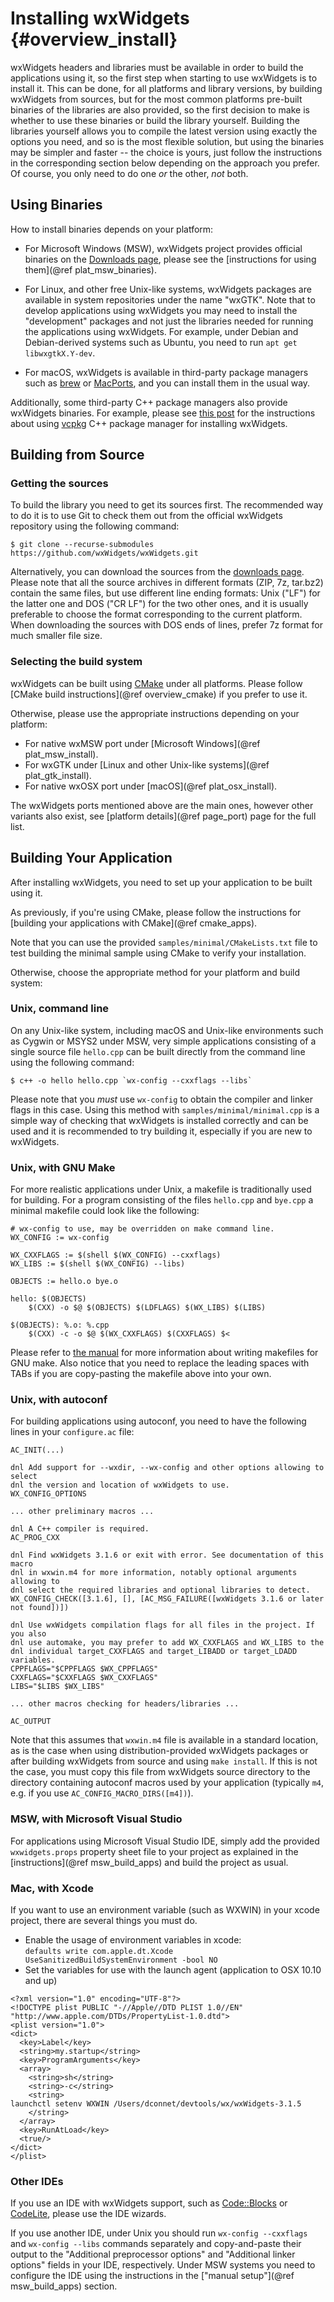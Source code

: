 Installing wxWidgets    {#overview_install}
====================

wxWidgets headers and libraries must be available in order to build the
applications using it, so the first step when starting to use wxWidgets is to
install it. This can be done, for all platforms and library versions, by
building wxWidgets from sources, but for the most common platforms pre-built
binaries of the libraries are also provided, so the first decision to make is
whether to use these binaries or build the library yourself. Building the
libraries yourself allows you to compile the latest version using exactly the
options you need, and so is the most flexible solution, but using the binaries
may be simpler and faster -- the choice is yours, just follow the instructions
in the corresponding section below depending on the approach you prefer. Of
course, you only need to do one _or_ the other, _not_ both.


Using Binaries
--------------

How to install binaries depends on your platform:

- For Microsoft Windows (MSW), wxWidgets project provides official binaries
  on the [Downloads page](http://www.wxwidgets.org/downloads/), please see
  the [instructions for using them](@ref plat_msw_binaries).

- For Linux, and other free Unix-like systems, wxWidgets packages are available
  in system repositories under the name "wxGTK". Note that to develop
  applications using wxWidgets you may need to install the "development"
  packages and not just the libraries needed for running the applications using
  wxWidgets. For example, under Debian and Debian-derived systems such as
  Ubuntu, you need to run `apt get libwxgtkX.Y-dev`.

- For macOS, wxWidgets is available in third-party package managers such as
  [brew][1] or [MacPorts][2], and you can install them in the usual way.

[1]: https://brew.sh/
[2]: https://www.macports.org/


Additionally, some third-party C++ package managers also provide wxWidgets
binaries. For example, please see [this post][3] for the instructions about
using [vcpkg][4] C++ package manager for installing wxWidgets.

[3]: https://www.wxwidgets.org/blog/2019/01/wxwidgets-and-vcpkg/
[4]: https://github.com/microsoft/vcpkg


Building from Source
--------------------

### Getting the sources

To build the library you need to get its sources first. The recommended way to
do it is to use Git to check them out from the official wxWidgets repository
using the following command:

    $ git clone --recurse-submodules https://github.com/wxWidgets/wxWidgets.git

Alternatively, you can download the sources from the [downloads page][5].
Please note that all the source archives in different formats (ZIP, 7z,
tar.bz2) contain the same files, but use different line ending formats: Unix
("LF") for the latter one and DOS ("CR LF") for the two other ones, and it is
usually preferable to choose the format corresponding to the current platform.
When downloading the sources with DOS ends of lines, prefer 7z format for much
smaller file size.

[5]: https://www.wxwidgets.org/downloads/

### Selecting the build system

wxWidgets can be built using [CMake](https://cmake.org/) under all platforms.
Please follow [CMake build instructions](@ref overview_cmake) if you prefer to
use it.

Otherwise, please use the appropriate instructions depending on your platform:

- For native wxMSW port under [Microsoft Windows](@ref plat_msw_install).
- For wxGTK under [Linux and other Unix-like systems](@ref plat_gtk_install).
- For native wxOSX port under [macOS](@ref plat_osx_install).

The wxWidgets ports mentioned above are the main ones, however other variants
also exist, see [platform details](@ref page_port) page for the full list.


Building Your Application
-------------------------

After installing wxWidgets, you need to set up your application to be built
using it.

As previously, if you're using CMake, please follow the instructions for
[building your applications with CMake](@ref cmake_apps).

Note that you can use the provided `samples/minimal/CMakeLists.txt` file to
test building the minimal sample using CMake to verify your installation.


Otherwise, choose the appropriate method for your platform and build system:

### Unix, command line

On any Unix-like system, including macOS and Unix-like environments such as
Cygwin or MSYS2 under MSW, very simple applications consisting of a single
source file `hello.cpp` can be built directly from the command line using the
following command:

    $ c++ -o hello hello.cpp `wx-config --cxxflags --libs`

Please note that you *must* use `wx-config` to obtain the compiler and linker
flags in this case. Using this method with `samples/minimal/minimal.cpp` is a
simple way of checking that wxWidgets is installed correctly and can be used
and it is recommended to try building it, especially if you are new to
wxWidgets.


### Unix, with GNU Make

For more realistic applications under Unix, a makefile is traditionally used
for building. For a program consisting of the files `hello.cpp` and `bye.cpp` a
minimal makefile could look like the following:

~~~{make}
# wx-config to use, may be overridden on make command line.
WX_CONFIG := wx-config

WX_CXXFLAGS := $(shell $(WX_CONFIG) --cxxflags)
WX_LIBS := $(shell $(WX_CONFIG) --libs)

OBJECTS := hello.o bye.o

hello: $(OBJECTS)
    $(CXX) -o $@ $(OBJECTS) $(LDFLAGS) $(WX_LIBS) $(LIBS)

$(OBJECTS): %.o: %.cpp
    $(CXX) -c -o $@ $(WX_CXXFLAGS) $(CXXFLAGS) $<
~~~

Please refer to [the manual][gnumake] for more information about writing makefiles
for GNU make. Also notice that you need to replace the leading spaces with TABs
if you are copy-pasting the makefile above into your own.

[gnumake]: https://www.gnu.org/software/make/manual/make.html


### Unix, with autoconf

For building applications using autoconf, you need to have the following lines
in your `configure.ac` file:

~~~{configure}
AC_INIT(...)

dnl Add support for --wxdir, --wx-config and other options allowing to select
dnl the version and location of wxWidgets to use.
WX_CONFIG_OPTIONS

... other preliminary macros ...

dnl A C++ compiler is required.
AC_PROG_CXX

dnl Find wxWidgets 3.1.6 or exit with error. See documentation of this macro
dnl in wxwin.m4 for more information, notably optional arguments allowing to
dnl select the required libraries and optional libraries to detect.
WX_CONFIG_CHECK([3.1.6], [], [AC_MSG_FAILURE([wxWidgets 3.1.6 or later not found])])

dnl Use wxWidgets compilation flags for all files in the project. If you also
dnl use automake, you may prefer to add WX_CXXFLAGS and WX_LIBS to the
dnl individual target_CXXFLAGS and target_LIBADD or target_LDADD variables.
CPPFLAGS="$CPPFLAGS $WX_CPPFLAGS"
CXXFLAGS="$CXXFLAGS $WX_CXXFLAGS"
LIBS="$LIBS $WX_LIBS"

... other macros checking for headers/libraries ...

AC_OUTPUT
~~~

Note that this assumes that `wxwin.m4` file is available in a standard
location, as is the case when using distribution-provided wxWidgets packages or
after building wxWidgets from source and using `make install`. If this is not
the case, you must copy this file from wxWidgets source directory to the
directory containing autoconf macros used by your application (typically `m4`,
e.g. if you use `AC_CONFIG_MACRO_DIRS([m4])`).


### MSW, with Microsoft Visual Studio

For applications using Microsoft Visual Studio IDE, simply add the provided
`wxwidgets.props` property sheet file to your project as explained in the
[instructions](@ref msw_build_apps) and build the project as usual.


### Mac, with Xcode

If you want to use an environment variable (such as WXWIN) in your xcode
project, there are several things you must do.

- Enable the usage of environment variables in xcode:<br>
  `defaults write com.apple.dt.Xcode UseSanitizedBuildSystemEnvironment -bool NO`
- Set the variables for use with the launch agent (application to OSX 10.10
and up)

~~~{xml}
<?xml version="1.0" encoding="UTF-8"?>
<!DOCTYPE plist PUBLIC "-//Apple//DTD PLIST 1.0//EN" "http://www.apple.com/DTDs/PropertyList-1.0.dtd">
<plist version="1.0">
<dict>
  <key>Label</key>
  <string>my.startup</string>
  <key>ProgramArguments</key>
  <array>
    <string>sh</string>
    <string>-c</string>
    <string>
launchctl setenv WXWIN /Users/dconnet/devtools/wx/wxWidgets-3.1.5
    </string>
  </array>
  <key>RunAtLoad</key>
  <true/>
</dict>
</plist>
~~~

### Other IDEs

If you use an IDE with wxWidgets support, such as [Code::Blocks][6] or
[CodeLite][7], please use the IDE wizards.

[6]: https://www.codeblocks.org/
[7]: https://codelite.org/

If you use another IDE, under Unix you should run `wx-config --cxxflags` and
`wx-config --libs` commands separately and copy-and-paste their output to the
"Additional preprocessor options" and "Additional linker options" fields in
your IDE, respectively. Under MSW systems you need to configure the IDE using
the instructions in the ["manual setup"](@ref msw_build_apps) section.

